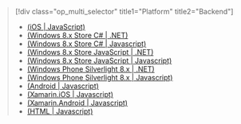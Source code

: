 > [!div class="op_multi_selector" title1="Platform" title2="Backend"]
> * [(iOS | JavaScript)](../articles/mobile-services-ios-add-paging-data.md)
> * [(Windows 8.x Store C# | .NET)](../articles/mobile-services-dotnet-backend-windows-store-dotnet-add-paging-data.md)
> * [(Windows 8.x Store C# | Javascript)](../articles/mobile-services-windows-store-dotnet-add-paging-data.md)
> * [(Windows 8.x Store JavaScript | .NET)](../articles/mobile-services-dotnet-backend-windows-store-javascript-add-paging-data.md)
> * [(Windows 8.x Store JavaScript | Javascript)](../articles/mobile-services-windows-store-javascript-add-paging-data.md)
> * [(Windows Phone Silverlight 8.x | .NET)](../articles/mobile-services-dotnet-backend-windows-phone-add-paging-data.md)
> * [(Windows Phone Silverlight 8.x | Javascript)](../articles/mobile-services-windows-phone-add-paging-data.md)
> * [(Android | Javascript)](../articles/mobile-services-android-add-paging-data.md)
> * [(Xamarin.iOS | Javascript)](../articles/partner-xamarin-mobile-services-ios-add-paging-data.md)
> * [(Xamarin.Android | Javascript)](../articles/partner-xamarin-mobile-services-android-add-paging-data.md)
> * [(HTML | Javascript)](../articles/mobile-services-html-add-paging-data.md)
> 
> 

<!---HONumber=Oct15_HO3-->